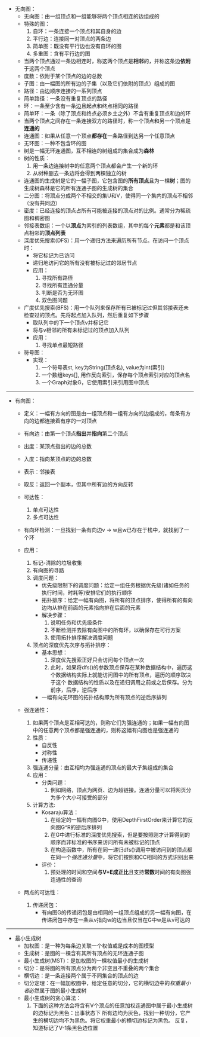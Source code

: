 - 无向图：
    - 无向图：由一组顶点和一组能够将两个顶点相连的边组成的
    - 特殊的图：
        1. 自环：一条连接一个顶点和其自身的边
        2. 平行边：连接同一对顶点的两条边
        3. 简单图：既没有平行边也没有自环的图
        4. 多重图：含有平行边的图
    - 当两个顶点通过一条边相连时，称这两个顶点是**相邻**的，并称这条边**依附**于这两个顶点
    - 度数：依附于某个顶点的边的总数
    - 子图：由一幅图的所有边的子集（以及它们依附的顶点）组成的图
    - 路径：由边顺序连接的一系列顶点
    - 简单路径：一条没有重复顶点的路径
    - 环：一条至少含有一条边且起点和终点相同的路径
    - 简单环：一条（除了顶点和终点必须乡土之外）不含有重复顶点和边的环
    - 当两个顶点之间存在一条连接双方的路径时，称一个顶点和另一个顶点是**连通的**
    - 连通图：如果从任意一个顶点**都存在**一条路径到达另一个任意顶点
    - 无环图：一种不包含环的图
    - 树是一幅无环连通图，互不相连的树组成的集合成为**森林**
    - 树的性质：
        1. 用一条边连接树中的任意两个顶点都会产生一个新的环
        2. 从树种删去一条边将会得到两棵独立的树
    - 连通图的生成树是它的一幅子图，它包含图的**所有顶点**且为一棵**树**；图的生成树森林是它的所有连通子图的生成树的集合
    - 二分图：将顶点分成两个不相交的集U和V，使得同一个集内的顶点不相邻（没有共同边）
    - 密度：已经连接的顶点占所有可能被连接的顶点对的比例。通常分为稀疏图和稠密图
    - 邻接表数组：一个以**顶点**为索引的列表数组，其中的每个**元素**都是和该顶点相邻的**顶点列表**
    - 深度优先搜索(DFS)：用一个递归方法来遍历所有节点。在访问一个顶点时：
        - 将它标记为已访问
        - 递归地访问它的所有没有被标记过的邻居节点
        - 应用：
            1. 寻找所有路径
            2. 寻找所有连通分量
            3. 判断是否为无环图
            4. 双色图问题
    - 广度优先搜索(BFS)：用一个队列来保存所有已被标记过但其邻接表还未检查过的顶点。先将起点加入队列，然后重复如下步骤
        - 取队列中的下一个顶点v并标记它
        - 将与v相邻的所有未标记过的顶点加入队列
        - 应用：
            1. 寻找单点最短路径
    - 符号图：
        - 实现：
            1. 一个符号表st, key为String(顶点名), value为int(索引)
            2. 一个数组keys[], 用作反向索引，保存每个顶点索引对应的顶点名
            3. 一个Graph对象G，它使用索引来引用图中顶点
---
- 有向图：
    - 定义：一幅有方向的图是由一组顶点和一组有方向的边组成的，每条有方向的边都连接着有序的一对顶点
    - 有向边：由第一个顶点**指出**并**指向**第二个顶点
    - 出度：某顶点指出的边的总数
    - 入度：指向某顶点的边的总数
    - 表示：邻接表
    - 取反：返回一个副本，但其中所有边的方向反转
    - 可达性：
        1. 单点可达性
        2. 多点可达性
    - 有向环检测：一旦找到一条有向边v -> w且w已存在于栈中，就找到了一个环
    - 应用：
        1. 标记-清除的垃圾收集
        2. 有向图的寻路
        3. 调度问题：
            - 优先级限制下的调度问题：给定一组任务根据优先级(诸如任务的执行时间，时耗等)安排它们的执行顺序
            - 拓扑排序：给定一幅有向图，将所有的顶点排序，使得所有的有向边均从排在前面的元素指向排在后面的元素
            - 解决步骤：
                1. 说明任务和优先级条件
                2. 不断检测并去除有向图中的所有环，以确保存在可行方案
                3. 使用拓扑排序解决调度问题
        4. 顶点的深度优先次序与拓补排序：
            - 基本思想：
                1. 深度优先搜索正好只会访问每个顶点一次
                2. 此时，如果将dfs()的参数顶点保存在某种数据结构中，遍历这个数据结构实际上就能访问图中的所有顶点，遍历的顺序取决于这个
                数据结构的性质以及在递归调用之前或之后保存。分为前序，后序，逆后序
            - 一幅有向无环图的拓扑结构即为所有顶点的逆后序排列
    - 强连通性：
        1. 如果两个顶点是互相可达的，则称它们为强连通的；如果一幅有向图中的任意两个顶点都是强连通的，则称这幅有向图也是强连通的
        2. 性质：
            - 自反性
            - 对称性
            - 传递性
        3. 强连通分量：由互相均为强连通的顶点的最大子集组成的集合
        4. 应用：
            - 分类问题：
                1. 例如网络，顶点为网页、边为超链接。连通分量可以将网页分为多个大小可接受的部分
        5. 计算方法:
            - Kosaraju算法：
                1. 在给定的一幅有向图G中，使用DepthFirstOrder来计算它的反向图G^R的逆后序排列
                2. 在G中进行标准的深度优先搜索，但是要按照刚才计算得到的顺序而非标准的书序来访问所有未被标记的顶点
                3. 在构造函数中，所有在同一递归dfs()调用中被访问到的顶点都在同一个*强连通分量*中，将它们按照和CC相同的方式识别出来
            - 评价：
                1. 预处理的时间和空间**与V+E成正比**且支持**常数**时间的有向图强连通性的查询
                
    - 两点的可达性：
        1. 传递闭包：
            - 有向图G的传递闭包是由相同的一组顶点组成的另一幅有向图，在传递闭包中存在一条从v指向w的边当且仅当在G中w是从v可达的
            
---
- 最小生成树
    - 加权图：是一种为每条边关联一个权值或是成本的图模型
    - 生成树：是图的一棵含有其所有顶点的无环连通子图
    - 最小生成树(MST)：是加权图的一棵权值最小的生成树
    - 切分：是将图的所有顶点分为两个非空且不重叠的两个集合
    - 横切边：是一条连接两个属于不同集合的顶点的边
    - 切分定理：在一幅加权图中，给定任意的切分，它的横切边中的*权重最小者*必然属于图的最小生成树
    - 最小生成树的贪心算法：
        1. 下面的这种方法会将含有V个顶点的任意加权连通图中属于最小生成树的边标记为黑色：出事状态下
            所有边均为灰色，找到一种切分，它产生的横切边均不为黑色。将它权重最小的横切边标记为黑色。
            反复，知道标记了V-1条黑色边位置